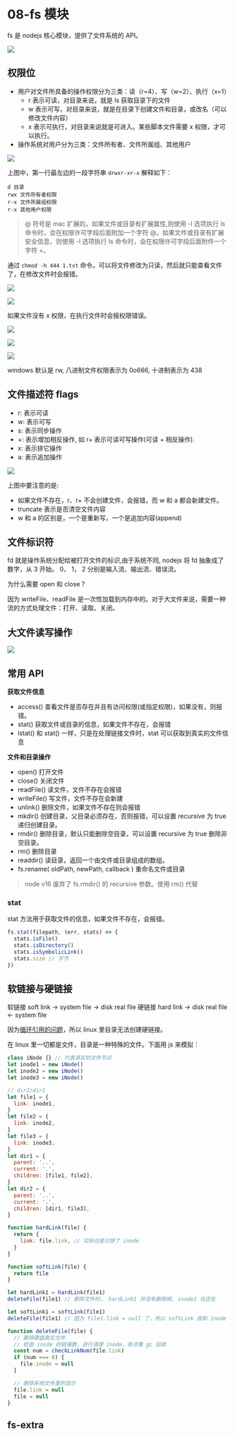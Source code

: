 # 08-fs 模块

fs 是 nodejs 核心模块，提供了文件系统的 API。

![](imgs/2022-02-14-20-45-59.png)

## 权限位

- 用户对文件所具备的操作权限分为三类：读（r=4）、写（w=2）、执行（x=1）
  - r 表示可读，对目录来说，就是 ls 获取目录下的文件
  - w 表示可写，对目录来说，就是在目录下创建文件和目录，或改名（可以修改文件内容）
  - x 表示可执行，对目录来说就是可进入。某些脚本文件需要 x 权限，才可以执行。
- 操作系统对用户分为三类：文件所有者、文件所属组、其他用户

![](imgs/2022-08-09-21-11-56.png)

上图中，第一行最左边的一段字符串 `drwxr-xr-x` 解释如下：

```
d 目录
rwx 文件所有者权限
r-x 文件所属组权限
r-x 其他用户权限
```

> @ 符号是 mac 扩展的，如果文件或目录有扩展属性,则使用 -l 选项执行 ls 命令时，会在权限许可字段后面附加一个字符 @。如果文件或目录有扩展安全信息，则使用 -l 选项执行 ls 命令时，会在权限许可字段后面附件一个字符 +。

通过 `chmod -h 444 1.txt` 命令，可以将文件修改为只读，然后就只能查看文件了，在修改文件时会报错。

![](imgs/2022-08-09-21-09-59.png)

![](imgs/2022-08-09-21-09-13.png)

如果文件没有 x 权限，在执行文件时会报权限错误。

![](imgs/2022-08-09-21-11-31.png)

![](imgs/2022-02-14-20-37-38.png)

![](imgs/2022-02-14-20-50-23.png)

windows 默认是 rw, 八进制文件权限表示为 0o666, 十进制表示为 438

## 文件描述符 flags

- r: 表示可读
- w: 表示可写
- s: 表示同步操作
- +: 表示增加相反操作, 如 r+ 表示可读可写操作(可读 + 相反操作).
- x: 表示排它操作
- a: 表示追加操作

![](imgs/2022-08-09-21-34-49.png)

上图中要注意的是:

- 如果文件不存在，r、r+ 不会创建文件，会报错，而 w 和 a 都会新建文件。
- truncate 表示是否清空文件内容
- w 和 a 的区别是，一个是重新写，一个是追加内容(append)

## 文件标识符

fd 就是操作系统分配给被打开文件的标识,由于系统不同, nodejs 将 fd 抽象成了数字，从 3 开始。
0， 1， 2 分别是输入流、输出流、错误流。

为什么需要 open 和 close ?

因为 writeFile、readFile 是一次性加载到内存中的。对于大文件来说，需要一种流的方式处理文件：打开、读取、关闭。

## 大文件读写操作

![](imgs/2022-08-07-12-54-00.png)

## 常用 API

**获取文件信息**

- access() 查看文件是否存在并且有访问权限(或指定权限)，如果没有，则报错。
- stat() 获取文件或目录的信息，如果文件不存在，会报错
- lstat() 和 stat() 一样，只是在处理链接文件时，stat 可以获取到真实的文件信息

**文件和目录操作**

- open() 打开文件
- close() 关闭文件
- readFile() 读文件，文件不存在会报错
- writeFile() 写文件，文件不存在会新建
- unlink() 删除文件，如果文件不存在则会报错
- mkdir() 创建目录，父目录必须存在，否则报错，可以设置 recursive 为 true 递归创建目录。
- rmdir() 删除目录，默认只能删除空目录，可以设置 recursive 为 true 删除非空目录。
- rm() 删除目录
- readdir() 读目录，返回一个由文件或目录组成的数组。
- fs.rename( oldPath, newPath, callback ) 重命名文件或目录

> node v16 废弃了 fs.rmdir() 的 recursive 参数。使用 rm() 代替

### stat

stat 方法用于获取文件的信息，如果文件不存在，会报错。

```js
fs.stat(filepath, (err, stats) => {
  stats.isFile()
  stats.isDirectory()
  stats.isSymbolicLink()
  stats.size // 字节
})
```

## 软链接与硬链接

软链接 soft link -> system file -> disk real file
硬链接 hard link -> disk real file <- system file

因为[循环引用的问题](https://www.zhihu.com/question/50223526)，所以 linux 里目录无法创建硬链接。

在 linux 里一切都是文件，目录是一种特殊的文件。下面用 js 来模拟：

```js
class iNode {} // 代表真实的文件节点
let inode1 = new iNode()
let inode2 = new iNode()
let inode3 = new iNode()

// dir2/dir1
let file1 = {
  link: inode1,
}
let file2 = {
  link: inode2,
}
let file3 = {
  link: inode3,
}
let dir1 = {
  parent: '..',
  current: '.',
  children: [file1, file2],
}
let dir2 = {
  parent: '..',
  current: '.',
  children: [dir1, file3],
}

function hardLink(file) {
  return {
    link: file.link, // 实际也是只想了 inode
  }
}

function softLink(file) {
  return file
}

let hardLink1 = hardLink(file1)
deleteFile(file1) // 删除文件时， hardLink1 并没有删除掉, inode1 也还在

let softLink1 = softLink(file1)
deleteFile(file1) // 因为 file1.link = null 了，所以 softLink 就和 inode 也断链了

function deleteFile(file) {
  // 删除硬盘真实文件
  // 检查 inode 的链接数，进行清理 inode，有点像 gc 回收
  const num = checkLinkNum(file.link)
  if (num === 0) {
    file.inode = null
  }

  // 删除系统文件里的显示
  file.link = null
  file = null
}
```

## fs-extra
